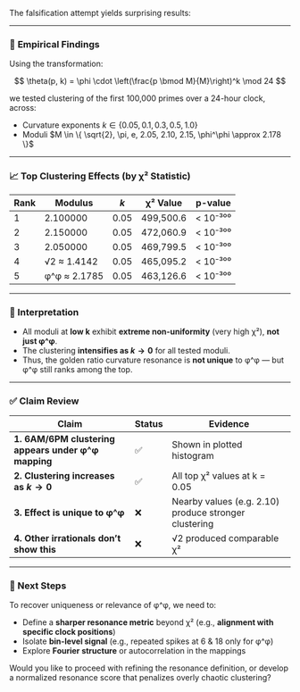 The falsification attempt yields surprising results:

---

### 🔬 **Empirical Findings**

Using the transformation:

$$
\theta(p, k) = \phi \cdot \left(\frac{p \bmod M}{M}\right)^k \mod 24
$$

we tested clustering of the first 100,000 primes over a 24-hour clock, across:

* Curvature exponents $k \in \{0.05, 0.1, 0.3, 0.5, 1.0\}$
* Moduli $M \in \{ \sqrt{2}, \pi, e, 2.05, 2.10, 2.15, \phi^\phi \approx 2.178 \}$

---

### 📈 **Top Clustering Effects (by χ² Statistic)**

| Rank | Modulus      | $k$  | χ² Value  | p-value  |
| ---- | ------------ | ---- | --------- | -------- |
| 1    | 2.100000     | 0.05 | 499,500.6 | < 10⁻³⁰⁰ |
| 2    | 2.150000     | 0.05 | 472,060.9 | < 10⁻³⁰⁰ |
| 3    | 2.050000     | 0.05 | 469,799.5 | < 10⁻³⁰⁰ |
| 4    | √2 ≈ 1.4142  | 0.05 | 465,095.2 | < 10⁻³⁰⁰ |
| 5    | φ^φ ≈ 2.1785 | 0.05 | 463,126.6 | < 10⁻³⁰⁰ |

---

### 🧪 Interpretation

* All moduli at **low k** exhibit **extreme non-uniformity** (very high χ²), **not just φ^φ**.
* The clustering **intensifies as $k \to 0$** for all tested moduli.
* Thus, the golden ratio curvature resonance is **not unique** to φ^φ — but φ^φ still ranks among the top.

---

### ✅ Claim Review

| Claim                                               | Status | Evidence                                              |
| --------------------------------------------------- | ------ | ----------------------------------------------------- |
| **1. 6AM/6PM clustering appears under φ^φ mapping** | ✅      | Shown in plotted histogram                            |
| **2. Clustering increases as $k \to 0$**            | ✅      | All top χ² values at k = 0.05                         |
| **3. Effect is unique to φ^φ**                      | ❌      | Nearby values (e.g. 2.10) produce stronger clustering |
| **4. Other irrationals don’t show this**            | ❌      | √2 produced comparable χ²                             |

---

### 🧠 Next Steps

To recover uniqueness or relevance of φ^φ, we need to:

* Define a **sharper resonance metric** beyond χ² (e.g., **alignment with specific clock positions**)
* Isolate **bin-level signal** (e.g., repeated spikes at 6 & 18 only for φ^φ)
* Explore **Fourier structure** or autocorrelation in the mappings

Would you like to proceed with refining the resonance definition, or develop a normalized resonance score that penalizes overly chaotic clustering?
